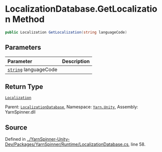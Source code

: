 # LocalizationDatabase.GetLocalization Method


```csharp
public Localization GetLocalization(string languageCode)
```

## Parameters
|Parameter|Description|
|:---|:---|
|[`string`](https://docs.microsoft.com/dotnet/api/System.String) languageCode||
## Return Type
[`Localization`](/api/csharp/yarn.unity/localization.md)


<div class="class-metadata">

Parent: [`LocalizationDatabase`](/api/csharp/yarn.unity/localizationdatabase.md), Namespace: [`Yarn.Unity`](/api/csharp/yarn.unity/README.md), Assembly: YarnSpinner.dll
</div>

## Source
Defined in [../YarnSpinner-Unity-Dev/Packages/YarnSpinner/Runtime/LocalizationDatabase.cs](https://github.com/YarnSpinnerTool/YarnSpinner-Unity//blob/develop/Runtime/LocalizationDatabase.cs#L58), line 58.
